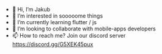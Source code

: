 - 👋 Hi, I’m Jakub
- 👀 I’m interested in sooooome things
- 🌱 I’m currently learning flutter / js 
- 💞️ I’m looking to collaborate with mobile-apps developers
- 📫 How to reach me? Join our discord server https://discord.gg/G5XEK45pux 

<!---
jeik0s/jeik0s is a ✨ special ✨ repository because its `README.md` (this file) appears on your GitHub profile.
You can click the Preview link to take a look at your changes.
--->
